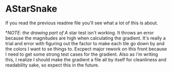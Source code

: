# AStarSnake
If you read the previous readme file you'll see what a lot of this is about.

**NOTE: the drawing part of A* star test isn't working. It throws an error because the magnitudes are
high when calculating the gradient. It's really a trial and error with figuring out the factor to make 
each tile go down by and the colors I want to se things to. Excpect major rework on this front because I 
need to get some strong test cases for the gradient. Also as i'm writing this, I realize I should make 
the gradient a file all by itself for cleanliness and readability sake, so expect this in the future. 

